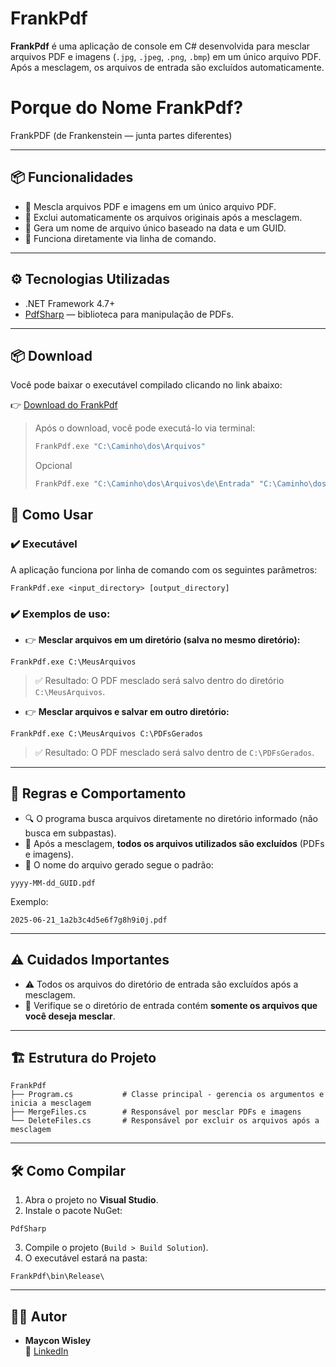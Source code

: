 
# FrankPdf

**FrankPdf** é uma aplicação de console em C# desenvolvida para mesclar arquivos PDF e imagens (`.jpg`, `.jpeg`, `.png`, `.bmp`) em um único arquivo PDF. Após a mesclagem, os arquivos de entrada são excluídos automaticamente.

# Porque do Nome FrankPdf?
FrankPDF (de Frankenstein — junta partes diferentes)

---

## 📦 Funcionalidades

- 🔗 Mescla arquivos PDF e imagens em um único arquivo PDF.
- 🧹 Exclui automaticamente os arquivos originais após a mesclagem.
- 📄 Gera um nome de arquivo único baseado na data e um GUID.
- 🚀 Funciona diretamente via linha de comando.

---

## ⚙️ Tecnologias Utilizadas

- .NET Framework 4.7+
- [PdfSharp](https://pdfsharp.net/) — biblioteca para manipulação de PDFs.

---

## 📦 Download

Você pode baixar o executável compilado clicando no link abaixo:

👉 [Download do FrankPdf](https://github.com/mayconwisley/FrankPdf/raw/refs/heads/master/Download/FrankPdf.exe)

> Após o download, você pode executá-lo via terminal:
>
> ```bash
> FrankPdf.exe "C:\Caminho\dos\Arquivos"
> ```
>Opcional 
> ```bash
> FrankPdf.exe "C:\Caminho\dos\Arquivos\de\Entrada" "C:\Caminho\dos\Arquivos\de\Saida"
> ```

## 🚀 Como Usar

### ✔️ Executável

A aplicação funciona por linha de comando com os seguintes parâmetros:

```
FrankPdf.exe <input_directory> [output_directory]
```

### ✔️ Exemplos de uso:

- 👉 **Mesclar arquivos em um diretório (salva no mesmo diretório):**
```
FrankPdf.exe C:\MeusArquivos
```
> ✅ Resultado: O PDF mesclado será salvo dentro do diretório `C:\MeusArquivos`.

- 👉 **Mesclar arquivos e salvar em outro diretório:**
```
FrankPdf.exe C:\MeusArquivos C:\PDFsGerados
```
> ✅ Resultado: O PDF mesclado será salvo dentro de `C:\PDFsGerados`.

---

## 📜 Regras e Comportamento

- 🔍 O programa busca arquivos diretamente no diretório informado (não busca em subpastas).
- 🧹 Após a mesclagem, **todos os arquivos utilizados são excluídos** (PDFs e imagens).
- 🧾 O nome do arquivo gerado segue o padrão:
```
yyyy-MM-dd_GUID.pdf
```
Exemplo:
```
2025-06-21_1a2b3c4d5e6f7g8h9i0j.pdf
```

---

## ⚠️ Cuidados Importantes

- ⚠️ Todos os arquivos do diretório de entrada são excluídos após a mesclagem.
- 💾 Verifique se o diretório de entrada contém **somente os arquivos que você deseja mesclar**.

---

## 🏗️ Estrutura do Projeto

```
FrankPdf
├── Program.cs           # Classe principal - gerencia os argumentos e inicia a mesclagem
├── MergeFiles.cs        # Responsável por mesclar PDFs e imagens
└── DeleteFiles.cs       # Responsável por excluir os arquivos após a mesclagem
```

---

## 🛠️ Como Compilar

1. Abra o projeto no **Visual Studio**.
2. Instale o pacote NuGet:
```
PdfSharp
```
3. Compile o projeto (`Build > Build Solution`).
4. O executável estará na pasta:
```
FrankPdf\bin\Release\
```

---

## 🧑‍💻 Autor

- **Maycon Wisley**  
🔗 [LinkedIn](https://www.linkedin.com/in/mayconwisley/)
